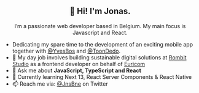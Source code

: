 <h2 align="center">👋 Hi! I'm Jonas.</h2>
<p align="center">I’m a passionate web developer based in Belgium. My main focus is Javascript and React.</p>

- Dedicating my spare time to the development of an exciting mobile app together with [@YvesBos](https://github.com/YvesBos) and [@ToonDedo](https://github.com/toondedo).
- 🔭 My day job involves building sustainable digital solutions at [Rombit Studio](https://rombit.studio/) as a frontend developer on behalf of [Euricom](https://www.euri.com/)
- 💬 Ask me about **JavaScript, TypeScript and React**
- 🌱 Currently learning Next 13, React Server Components & React Native
- 📫 Reach me via: [@JnsBne](https://twitter.com/jnsbne) on Twitter


